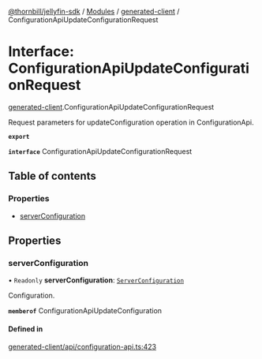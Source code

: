 [@thornbill/jellyfin-sdk](../README.md) / [Modules](../modules.md) / [generated-client](../modules/generated_client.md) / ConfigurationApiUpdateConfigurationRequest

# Interface: ConfigurationApiUpdateConfigurationRequest

[generated-client](../modules/generated_client.md).ConfigurationApiUpdateConfigurationRequest

Request parameters for updateConfiguration operation in ConfigurationApi.

**`export`**

**`interface`** ConfigurationApiUpdateConfigurationRequest

## Table of contents

### Properties

- [serverConfiguration](generated_client.ConfigurationApiUpdateConfigurationRequest.md#serverconfiguration)

## Properties

### serverConfiguration

• `Readonly` **serverConfiguration**: [`ServerConfiguration`](index.api.ServerConfiguration.md)

Configuration.

**`memberof`** ConfigurationApiUpdateConfiguration

#### Defined in

[generated-client/api/configuration-api.ts:423](https://github.com/thornbill/jellyfin-sdk-typescript/blob/eb13db7/src/generated-client/api/configuration-api.ts#L423)
